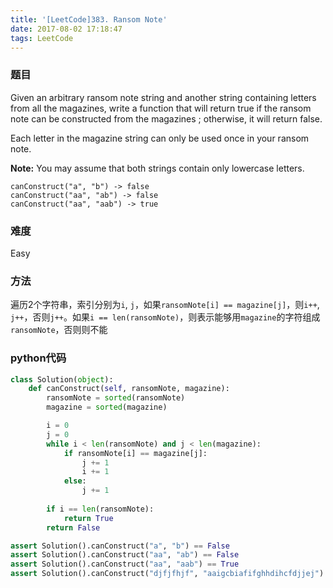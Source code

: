 ```yaml
---
title: '[LeetCode]383. Ransom Note'
date: 2017-08-02 17:18:47
tags: LeetCode
---
```


### 题目
Given an arbitrary ransom note string and another string containing letters from all the magazines, write a function that will return true if the ransom note can be constructed from the magazines ; otherwise, it will return false.

Each letter in the magazine string can only be used once in your ransom note.

**Note:**
You may assume that both strings contain only lowercase letters.
```
canConstruct("a", "b") -> false
canConstruct("aa", "ab") -> false
canConstruct("aa", "aab") -> true
```

### 难度
Easy

### 方法
遍历2个字符串，索引分别为`i`, `j`，如果`ransomNote[i] == magazine[j]`，则`i++`, `j++`，否则`j++`。如果`i == len(ransomNote)`，则表示能够用`magazine`的字符组成`ransomNote`，否则则不能

### python代码
```python
class Solution(object):
    def canConstruct(self, ransomNote, magazine):
        ransomNote = sorted(ransomNote)
        magazine = sorted(magazine)

        i = 0
        j = 0
        while i < len(ransomNote) and j < len(magazine):
            if ransomNote[i] == magazine[j]:
                j += 1
                i += 1
            else:
                j += 1
   
        if i == len(ransomNote):
            return True
        return False

assert Solution().canConstruct("a", "b") == False
assert Solution().canConstruct("aa", "ab") == False
assert Solution().canConstruct("aa", "aab") == True
assert Solution().canConstruct("djfjfhjf", "aaigcbiafifghhdihcfdjjej") == True
```